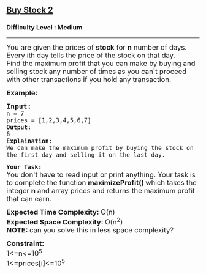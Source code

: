 <h2><a href="https://www.geeksforgeeks.org/problems/buy-stock-2/1?utm_source=geeksforgeeks&utm_medium=ml_article_practice_tab&utm_campaign=article_practice_tab">Buy Stock 2</a></h2><h3>Difficulty Level : Medium</h3><hr><div class="problems_problem_content__Xm_eO"><p><span style="font-size: 18px;">You are given the prices of <strong>stock</strong> for <strong>n</strong> number of days. Every ith day tells the price of the stock on that day. <br>Find the maximum profit that you can make by buying and selling stock any number of times as you can't proceed with other transactions if you hold any transaction.</span></p>
<p><span style="font-size: 18px;"><strong>Example:</strong></span></p>
<pre><span style="font-size: 18px;"><strong>Input:</strong>
<code>n = 7
prices = [1,2,3,4,5,6,7]
<strong>Output:</strong>
6
<strong>Explaination:</strong>
We can make the maximum profit by buying the stock on the first day and selling it on the last day.</code></span></pre>
<p><strong><span style="font-size: 18px;"><code>Your Task:</code></span></strong><br><span style="font-size: 18px;">You don't have to read input or print anything. Your task is to complete the function <strong>maximizeProfit()&nbsp;</strong>which takes the integer <strong>n</strong> and array prices and returns the maximum profit that can earn.</span></p>
<p><span style="font-size: 18px;"><strong>Expected Time Complexity: </strong>O(n)<br><strong>Expected Space Complexity:&nbsp;</strong>O(n<sup>2</sup>)<br><strong>NOTE: </strong>can you solve this in less space complexity?</span></p>
<p><span style="font-size: 18px;"><strong>Constraint:</strong><br>1&lt;=n&lt;=10<sup>5</sup></span><br><span style="font-size: 18px;">1&lt;=prices[i]&lt;=10<sup>5</sup></span></p></div>